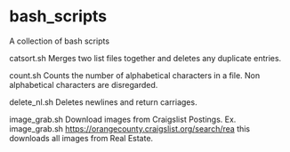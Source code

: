 # bash_scripts
A collection of bash scripts

catsort.sh
Merges two list files together and deletes any duplicate entries.

count.sh
Counts the number of alphabetical characters in a file.  Non alphabetical characters are disregarded.

delete_nl.sh
Deletes newlines and return carriages.

image_grab.sh
Download images from Craigslist Postings.  Ex. image_grab.sh https://orangecounty.craigslist.org/search/rea this downloads all images from Real Estate.
